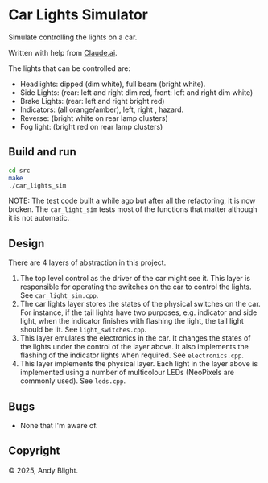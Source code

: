 # Car Lights Simulator

Simulate controlling the lights on a car.

Written with help from [Claude.ai](https://claude.ai/).

The lights that can be controlled are:

* Headlights: dipped (dim white), full beam (bright white).
* Side Lights: (rear: left and right dim red, front: left and right dim white)
* Brake Lights: (rear: left and right bright red)
* Indicators: (all orange/amber), left, right , hazard.
* Reverse: (bright white on rear lamp clusters)
* Fog light: (bright red on rear lamp clusters)

## Build and run

```bash
cd src
make
./car_lights_sim
```

NOTE: The test code built a while ago but after all the refactoring, it is now broken.  The `car_light_sim` tests most of the functions that matter although it is not automatic.

## Design

There are 4 layers of abstraction in this project.

1. The top level control as the driver of the car might see it.  This layer is responsible for operating the switches on the car to control the lights. See `car_light_sim.cpp`.
2. The car lights layer stores the states of the physical switches on the car.  For instance, if the tail lights have two purposes, e.g. indicator and side light, when the indicator finishes with flashing the light, the tail light should be lit. See `light_switches.cpp`.
3. This layer emulates the electronics in the car.  It changes the states of the lights under the control of the layer above.  It also implements the flashing of the indicator lights when required. See `electronics.cpp`.
4. This layer implements the physical layer.  Each light in the layer above is implemented using a number of multicolour LEDs (NeoPixels are commonly used). See `leds.cpp`.

## Bugs

* None that I'm aware of.

## Copyright

© 2025, Andy Blight.
